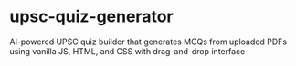 # upsc-quiz-generator
AI-powered UPSC quiz builder that generates MCQs from uploaded PDFs using vanilla JS, HTML, and CSS with drag-and-drop interface
